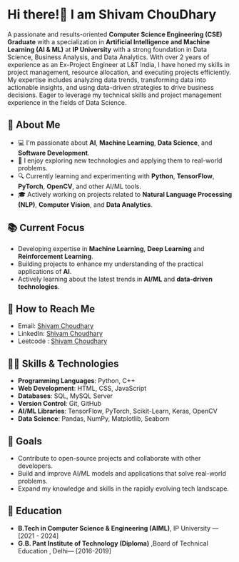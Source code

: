 
# Hi there!👋 I am Shivam ChouDhary
 A passionate and results-oriented  **Computer Science Engineering (CSE) Graduate** with a specialization in **Artificial Intelligence and Machine Learning (AI & ML)** at **IP University**  with a strong foundation in Data Science, Business Analysis, and Data Analytics. With over 2 years of experience as an Ex-Project Engineer at L&T India, I have honed my skills in project management, resource allocation, and executing projects efficiently. My expertise includes analyzing data trends, transforming data into actionable insights, and using data-driven strategies to drive business decisions. Eager to leverage my technical skills and project management experience in the fields of Data Science.

## 🚀 About Me

- 💻 I'm passionate about **AI**, **Machine Learning**, **Data Science**, and **Software Development**.
- 🧠 I enjoy exploring new technologies and applying them to real-world problems.
- 🔍 Currently learning and experimenting with **Python**, **TensorFlow**, **PyTorch**, **OpenCV**, and other AI/ML tools.
- 🎓 Actively working on projects related to **Natural Language Processing (NLP)**, **Computer Vision**, and **Data Analytics**.

## 📚 Current Focus

- Developing expertise in **Machine Learning**, **Deep Learning** and **Reinforcement Learning**.
- Building projects to enhance my understanding of the practical applications of **AI**.
- Actively learning about the latest trends in **AI/ML** and **data-driven technologies**.
<!---
## 💼 Projects

You can find all my public projects here on my GitHub profile. Some of the notable ones include:
- **[Project 1 Name]** - Brief description of what it does.
- **[Project 2 Name]** - Brief description of what it does.
- **[Project 3 Name]** - Brief description of what it does.

Feel free to check them out and contribute if you're interested! -->
<!--- ## 🪶 Open Source Badges
<details>	
 <summary><b>GSSOC(24) Badges 🪶</b></summary><br>
<div style='display:flex; align-items:center; gap: 10px;' align='center'><a href="https://gssoc.girlscript.tech/leaderboard">
<img src="https://raw.githubusercontent.com/GSSoC24/Postman-Challenge/main/docs/assets/Postman%20White.png" width="100px" height="100px" />
  <img src="https://raw.githubusercontent.com/GSSoC24/Postman-Challenge/main/docs/assets/1.png" width="100px" height="100px" />
  <img src="https://raw.githubusercontent.com/GSSoC24/Postman-Challenge/main/docs/assets/2.png" width="100px" height="100px" />
  <img src="https://raw.githubusercontent.com/GSSoC24/Postman-Challenge/main/docs/assets/3.png" width="100px" height="100px" />
  <img src="https://raw.githubusercontent.com/GSSoC24/Postman-Challenge/main/docs/assets/4.png" width="100px" height="100px" />
  <img src="https://raw.githubusercontent.com/GSSoC24/Postman-Challenge/main/docs/assets/5.png" width="100px" height="100px" />
 <img src="https://raw.githubusercontent.com/GSSoC24/Contributor/refs/heads/main/assets/Git%20Explorer.png" width="100px" height="100px" />
</div>
</details>  -->


## 📧 How to Reach Me

- Email: [Shivam Choudhary](mailto:shivam.datainsight@gmail.com )
- LinkedIn: [Shivam Choudhary](https://www.linkedin.com/in/shivamdatainsight/)
- Leetcode : [Shivam Choudhary](https://leetcode.com/u/shivamDatainsight/)

## 🧑‍💻 Skills & Technologies

- **Programming Languages**: Python, C++
- **Web Development**: HTML, CSS, JavaScript
- **Databases**: SQL, MySQL Server
- **Version Control**: Git, GitHub
- **AI/ML Libraries**: TensorFlow, PyTorch, Scikit-Learn, Keras, OpenCV 
- **Data Science**: Pandas, NumPy, Matplotlib, Seaborn 



## 🎯 Goals

- Contribute to open-source projects and collaborate with other developers.
- Build and improve AI/ML models and applications that solve real-world problems.
- Expand my knowledge and skills in the rapidly evolving tech landscape.

## 📑 Education

- **B.Tech in Computer Science & Engineering (AIML)**, IP  University — [2021 - 2024] 
- **G.B. Pant Institute of Technology (Diploma)** ,Board of Technical Education , Delhi— [2016-2019]


